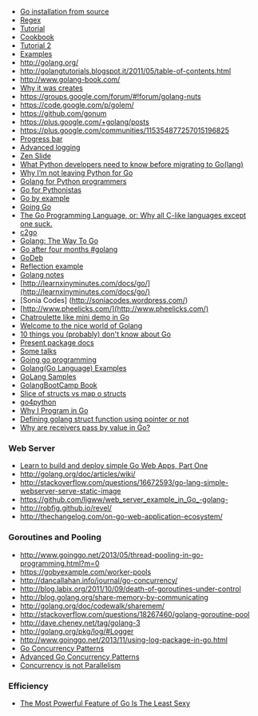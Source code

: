 <!-- 
.. link: 
.. description: 
.. tags: 
.. date: 2013/08/21 11:10:15
.. title: Go(lang) references
.. slug: golang-references
-->

* [Go installation from source](../../posts/go-installation-from-source.html)
* [Regex](http://blog.kamilkisiel.net/blog/2012/07/05/using-the-go-regexp-package/)
* [Tutorial](http://golangtutorials.blogspot.it/2011/05/table-of-contents.html)
* [Cookbook](http://golangcookbook.blogspot.it/)
* [Tutorial 2](https://github.com/StefanSchroeder/Golang-Regex-Tutorial)
* [Examples](https://gobyexample.com/)
* http://golang.org/
* http://golangtutorials.blogspot.it/2011/05/table-of-contents.html
* http://www.golang-book.com/
* [Why it was creates](http://commandcenter.blogspot.it/2012/06/less-is-exponentially-more.html)
* https://groups.google.com/forum/#!forum/golang-nuts 
* https://code.google.com/p/golem/ 
* https://github.com/gonum 
* https://plus.google.com/+golang/posts 
* https://plus.google.com/communities/115354877257015196825 
* [Progress bar](http://www.darkcoding.net/software/pretty-command-line-console-output-on-unix-in-python-and-go-lang/)
* [Advanced logging](https://code.google.com/p/log4go/)
* [Zen Slide](http://talks.golang.org/2012/zen.slide)
* [What Python developers need to know before migrating to Go(lang)](http://blog.repustate.com/migrating-code-from-python-to-golang-what-you-need-to-know/2013/04/23/)
* [Why I’m not leaving Python for Go](http://uberpython.wordpress.com/2012/09/23/why-im-not-leaving-python-for-go/)
* [Golang for Python programmers](http://golang-for-python-programmers.readthedocs.org/en/latest/)
* [Go for Pythonistas](http://s3.amazonaws.com/golangweekly/go_for_pythonistas.pdf)
* [Go by example](https://gobyexample.com/)
* [Going Go](http://www.goinggo.net/)
* [The Go Programming Language, or: Why all C-like languages except one suck.](http://www.syntax-k.de/projekte/go-review)
* [c2go](http://crypto.stanford.edu/~blynn/c2go/index.html)
* [Golang: The Way To Go](http://devcry.heiho.net/2012/04/golang-way-to-go.html?m=1)
* [Go after four months #golang](http://www.darkcoding.net/software/go-lang-after-four-months/)
* [GoDeb](http://blog.labix.org/2013/06/15/in-flight-deb-packages-of-go)
* [Reflection example](http://merbist.com/2011/06/27/golang-reflection-exampl/)
* [Golang notes](http://log.zyxar.com/blog/2012/04/08/go-lang-notes/)
* [http://learnxinyminutes.com/docs/go/](http://learnxinyminutes.com/docs/go/)
* [Sonia Codes] (http://soniacodes.wordpress.com/)
* [http://www.pheelicks.com/](http://www.pheelicks.com/)
* [Chatroulette like mini demo in Go](http://talks.golang.org/2012/chat.slide#1)
* [Welcome to the nice world of Golang](http://blog.menfin.info/Presentations/20120709_Golang_introduction/#slide1)
* [10 things you (probably) don't know about Go](http://nf.wh3rd.net/10things/)
* [Present package docs](http://godoc.org/code.google.com/p/go.tools/present)
* [Some talks](https://github.com/lagomeetup/talks)
* [Going go programming](http://www.goinggo.net/)
* [Golang(Go Language) Examples](http://golang-examples.tumblr.com/)
* [GoLang Samples](https://github.com/golang-samples)
* [GolangBootCamp Book](http://www.golangbootcamp.com/book/frontmatter)
* [Slice of structs vs map o structs](https://groups.google.com/forum/#!topic/golang-nuts/FCcLsuWsF_U)
* [go4python](http://talks.golang.org/2013/go4python.slide)
* [Why I Program in Go](http://tech.t9i.in/2013/01/why-program-in-go/)
* [Defining golang struct function using pointer or not](http://stackoverflow.com/questions/25382073/defining-golang-struct-function-using-pointer-or-not)
* [Why are receivers pass by value in Go?](http://stackoverflow.com/questions/18435498/why-are-receivers-pass-by-value-in-go/18436251#18436251)


### Web Server

* [Learn to build and deploy simple Go Web Apps, Part One](http://blog.joshsoftware.com/2014/03/12/learn-to-build-and-deploy-simple-go-web-apps-part-one/)
* http://golang.org/doc/articles/wiki/
* http://stackoverflow.com/questions/16672593/go-lang-simple-webserver-serve-static-image
* https://github.com/ljgww/web_server_example_in_Go_-golang-
* http://robfig.github.io/revel/
* http://thechangelog.com/on-go-web-application-ecosystem/


### Goroutines and Pooling

* http://www.goinggo.net/2013/05/thread-pooling-in-go-programming.html?m=0
* https://gobyexample.com/worker-pools
* http://dancallahan.info/journal/go-concurrency/
* http://blog.labix.org/2011/10/09/death-of-goroutines-under-control
* http://blog.golang.org/share-memory-by-communicating
* http://golang.org/doc/codewalk/sharemem/
* http://stackoverflow.com/questions/18267460/golang-goroutine-pool
* http://dave.cheney.net/tag/golang-3
* http://golang.org/pkg/log/#Logger
* http://www.goinggo.net/2013/11/using-log-package-in-go.html
* [Go Concurrency Patterns](http://talks.golang.org/2012/concurrency.slide)
* [Advanced Go Concurrency Patterns](http://talks.golang.org/2013/advconc.slide)
* [Concurrency is not Parallelism](http://talks.golang.org/2012/waza.slide)

### Efficiency

* [The Most Powerful Feature of Go Is The Least Sexy](http://dennisforbes.ca/index.php/2013/07/23/the-most-powerful-feature-of-go-is-the-least-sexy)

